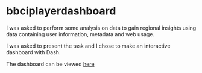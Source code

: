 # bbciplayerdashboard

I was asked to perform some analysis on data to gain regional insights using data containing user information, metadata and web usage. 

I was asked to present the task and I chose to make an interactive dashboard with Dash.

The dashboard can be viewed [here](https://xinnypiplayeranalysis.herokuapp.com/)
